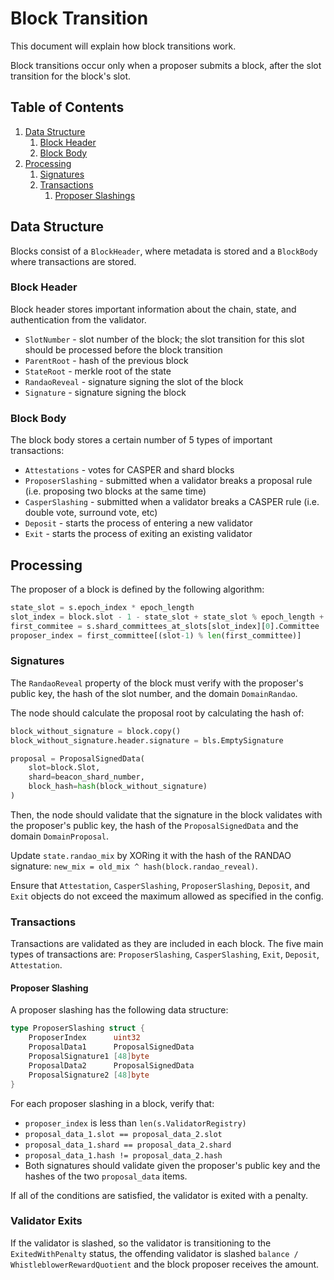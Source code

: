# Block Transition

This document will explain how block transitions work.

Block transitions occur only when a proposer submits a block, after the slot transition for the block's slot.

## Table of Contents

1. [Data Structure](#data-structure)
    1. [Block Header](#block-header)
    2. [Block Body](#block-body)
2. [Processing](#processing)
    1. [Signatures](#signatures)
    2. [Transactions](#transactions)
        1. [Proposer Slashings](#proposer-slashing)

## Data Structure

Blocks consist of a `BlockHeader`, where metadata is stored and a `BlockBody` where transactions are stored.

### Block Header

Block header stores important information about the chain, state, and authentication from the validator.

- `SlotNumber` - slot number of the block; the slot transition for this slot should be processed before the block transition
- `ParentRoot` - hash of the previous block
- `StateRoot` - merkle root of the state
- `RandaoReveal` - signature signing the slot of the block
- `Signature` - signature signing the block

### Block Body

The block body stores a certain number of 5 types of important transactions:

- `Attestations` - votes for CASPER and shard blocks
- `ProposerSlashing` - submitted when a validator breaks a proposal rule (i.e. proposing two blocks at the same time)
- `CasperSlashing` - submitted when a validator breaks a CASPER rule (i.e. double vote, surround vote, etc)
- `Deposit` - starts the process of entering a new validator
- `Exit` - starts the process of exiting an existing validator

## Processing

The proposer of a block is defined by the following algorithm:

```python
state_slot = s.epoch_index * epoch_length
slot_index = block.slot - 1 - state_slot + state_slot % epoch_length + epoch_length
first_commitee = s.shard_committees_at_slots[slot_index][0].Committee
proposer_index = first_committee[(slot-1) % len(first_committee)]
```

### Signatures

The `RandaoReveal` property of the block must verify with the proposer's public key, the hash of the slot number, and the domain `DomainRandao`.

The node should calculate the proposal root by calculating the hash of:

```python
block_without_signature = block.copy()
block_without_signature.header.signature = bls.EmptySignature

proposal = ProposalSignedData(
	slot=block.Slot,
    shard=beacon_shard_number,
    block_hash=hash(block_without_signature)
)
```

Then, the node should validate that the signature in the block validates with the proposer's public key, the hash of the `ProposalSignedData` and the domain `DomainProposal`.

Update `state.randao_mix` by XORing it with the hash of the RANDAO signature:  `new_mix = old_mix ^ hash(block.randao_reveal)`.

Ensure that `Attestation`, `CasperSlashing`, `ProposerSlashing`, `Deposit`, and `Exit` objects do not exceed the maximum allowed as specified in the config.

### Transactions

Transactions are validated as they are included in each block. The five main types of transactions are: `ProposerSlashing`, `CasperSlashing`, `Exit`, `Deposit`, `Attestation`.

#### Proposer Slashing

A proposer slashing has the following data structure:

```go
type ProposerSlashing struct {
	ProposerIndex      uint32
	ProposalData1      ProposalSignedData
	ProposalSignature1 [48]byte
	ProposalData2      ProposalSignedData
	ProposalSignature2 [48]byte
}
```



For each proposer slashing in a block, verify that:

- `proposer_index` is less than `len(s.ValidatorRegistry)`
- `proposal_data_1.slot == proposal_data_2.slot`
- `proposal_data_1.shard == proposal_data_2.shard`
- `proposal_data_1.hash != proposal_data_2.hash`
- Both signatures should validate given the proposer's public key and the hashes of the two `proposal_data` items.

If all of the conditions are satisfied, the validator is exited with a penalty.

### Validator Exits

If the validator is slashed, so the validator is transitioning to the `ExitedWithPenalty` status, the offending validator is slashed `balance / WhistleblowerRewardQuotient` and the block proposer receives the amount.
